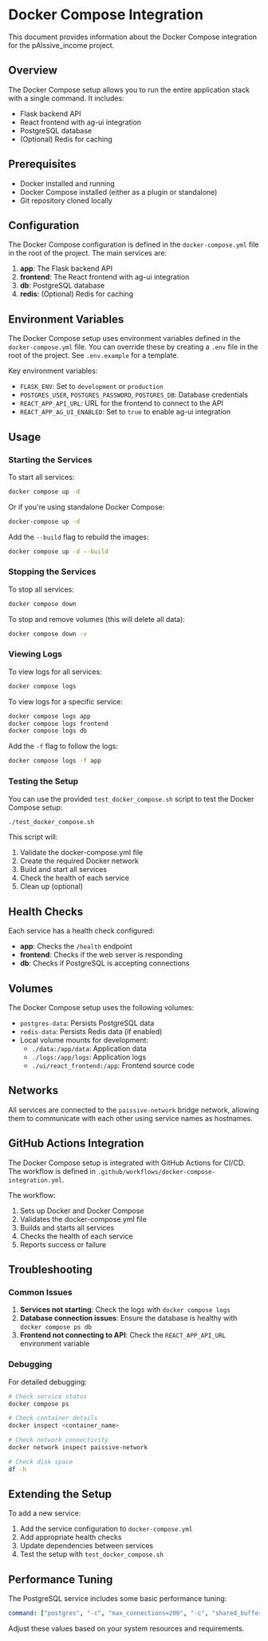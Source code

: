 # Docker Compose Integration

This document provides information about the Docker Compose integration for the pAIssive_income project.

## Overview

The Docker Compose setup allows you to run the entire application stack with a single command. It includes:

- Flask backend API
- React frontend with ag-ui integration
- PostgreSQL database
- (Optional) Redis for caching

## Prerequisites

- Docker installed and running
- Docker Compose installed (either as a plugin or standalone)
- Git repository cloned locally

## Configuration

The Docker Compose configuration is defined in the `docker-compose.yml` file in the root of the project. The main services are:

1. **app**: The Flask backend API
2. **frontend**: The React frontend with ag-ui integration
3. **db**: PostgreSQL database
4. **redis**: (Optional) Redis for caching

## Environment Variables

The Docker Compose setup uses environment variables defined in the `docker-compose.yml` file. You can override these by creating a `.env` file in the root of the project. See `.env.example` for a template.

Key environment variables:

- `FLASK_ENV`: Set to `development` or `production`
- `POSTGRES_USER`, `POSTGRES_PASSWORD`, `POSTGRES_DB`: Database credentials
- `REACT_APP_API_URL`: URL for the frontend to connect to the API
- `REACT_APP_AG_UI_ENABLED`: Set to `true` to enable ag-ui integration

## Usage

### Starting the Services

To start all services:

```bash
docker compose up -d
```

Or if you're using standalone Docker Compose:

```bash
docker-compose up -d
```

Add the `--build` flag to rebuild the images:

```bash
docker compose up -d --build
```

### Stopping the Services

To stop all services:

```bash
docker compose down
```

To stop and remove volumes (this will delete all data):

```bash
docker compose down -v
```

### Viewing Logs

To view logs for all services:

```bash
docker compose logs
```

To view logs for a specific service:

```bash
docker compose logs app
docker compose logs frontend
docker compose logs db
```

Add the `-f` flag to follow the logs:

```bash
docker compose logs -f app
```

### Testing the Setup

You can use the provided `test_docker_compose.sh` script to test the Docker Compose setup:

```bash
./test_docker_compose.sh
```

This script will:
1. Validate the docker-compose.yml file
2. Create the required Docker network
3. Build and start all services
4. Check the health of each service
5. Clean up (optional)

## Health Checks

Each service has a health check configured:

- **app**: Checks the `/health` endpoint
- **frontend**: Checks if the web server is responding
- **db**: Checks if PostgreSQL is accepting connections

## Volumes

The Docker Compose setup uses the following volumes:

- `postgres-data`: Persists PostgreSQL data
- `redis-data`: Persists Redis data (if enabled)
- Local volume mounts for development:
  - `./data:/app/data`: Application data
  - `./logs:/app/logs`: Application logs
  - `./ui/react_frontend:/app`: Frontend source code

## Networks

All services are connected to the `paissive-network` bridge network, allowing them to communicate with each other using service names as hostnames.

## GitHub Actions Integration

The Docker Compose setup is integrated with GitHub Actions for CI/CD. The workflow is defined in `.github/workflows/docker-compose-integration.yml`.

The workflow:
1. Sets up Docker and Docker Compose
2. Validates the docker-compose.yml file
3. Builds and starts all services
4. Checks the health of each service
5. Reports success or failure

## Troubleshooting

### Common Issues

1. **Services not starting**: Check the logs with `docker compose logs`
2. **Database connection issues**: Ensure the database is healthy with `docker compose ps db`
3. **Frontend not connecting to API**: Check the `REACT_APP_API_URL` environment variable

### Debugging

For detailed debugging:

```bash
# Check service status
docker compose ps

# Check container details
docker inspect <container_name>

# Check network connectivity
docker network inspect paissive-network

# Check disk space
df -h
```

## Extending the Setup

To add a new service:

1. Add the service configuration to `docker-compose.yml`
2. Add appropriate health checks
3. Update dependencies between services
4. Test the setup with `test_docker_compose.sh`

## Performance Tuning

The PostgreSQL service includes some basic performance tuning:

```yaml
command: ["postgres", "-c", "max_connections=200", "-c", "shared_buffers=256MB"]
```

Adjust these values based on your system resources and requirements.

